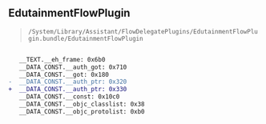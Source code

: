 ## EdutainmentFlowPlugin

> `/System/Library/Assistant/FlowDelegatePlugins/EdutainmentFlowPlugin.bundle/EdutainmentFlowPlugin`

```diff

   __TEXT.__eh_frame: 0x6b0
   __DATA_CONST.__auth_got: 0x710
   __DATA_CONST.__got: 0x180
-  __DATA_CONST.__auth_ptr: 0x320
+  __DATA_CONST.__auth_ptr: 0x330
   __DATA_CONST.__const: 0x10c0
   __DATA_CONST.__objc_classlist: 0x38
   __DATA_CONST.__objc_protolist: 0xb0

```

